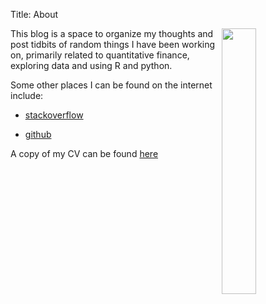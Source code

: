 Title: About

<img width="33%"  style="float:right;" src="/images/profile.jpg" class="img-thumbnail">

This blog is a space to organize my thoughts and post tidbits of
random things I have been working on, primarily related to quantitative
finance, exploring data and using R and python.

Some other places I can be found on the internet include:

* [stackoverflow](http://stackoverflow.com/users/1451311/mgilbert)

* [github](https://github.com/matthewgilbert)

A copy of my CV can be found [here]({filename}../pdfs/MatthewGilbert.pdf)


